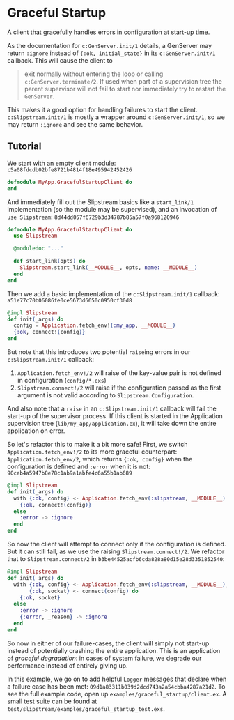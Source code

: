 # Graceful Startup

A client that gracefully handles errors in configuration at start-up time.

As the documentation for `c:GenServer.init/1` details, a GenServer may return
`:ignore` instead of `{:ok, initial_state}` in its `c:GenServer.init/1`
callback. This will cause the client to

> exit normally without entering the loop or calling `c:GenServer.terminate/2`.
> If used when part of a supervision tree the parent supervisor will not
> fail to start nor immediately try to restart the `GenServer`.

This makes it a good option for handling failures to start the client.
`c:Slipstream.init/1` is mostly a wrapper around `c:GenServer.init/1`, so we
may return `:ignore` and see the same behavior.

## Tutorial

We start with an empty client module: `c5a08fdcdb02bfe8721b4814f18e495942452426`

```elixir
defmodule MyApp.GracefulStartupClient do
end
```

And immediately fill out the Slipstream basics like a `start_link/1`
implementation (so the module may be supervised), and an invocation of
`use Slipstream`: `8d44dd057f6729b3d34787b85a57f0a968120946`

```elixir
defmodule MyApp.GracefulStartupClient do
  use Slipstream

  @moduledoc "..."

  def start_link(opts) do
    Slipstream.start_link(__MODULE__, opts, name: __MODULE__)
  end
end
```

Then we add a basic implementation of the `c:Slipstream.init/1` callback:
`a51e77c70b06086fe0ce5673d6650c0950cf30d8`

```elixir
@impl Slipstream
def init(_args) do
  config = Application.fetch_env!(:my_app, __MODULE__)
  {:ok, connect!(config)}
end
```

But note that this introduces two potential `raise`ing errors in our
`c:Slipstream.init/1` callback:

1. `Application.fetch_env!/2` will raise of the key-value pair is not defined
   in configuration (`config/*.exs`)
2. `Slipstream.connect!/2` will raise if the configuration passed as the first
   argument is not valid according to `Slipstream.Configuration`.

And also note that a `raise` in an `c:Slipstream.init/1` callback will fail
the start-up of the supervisor process. If this client is started in the
Application supervision tree (`lib/my_app/application.ex`), it will take
down the entire application on error.

So let's refactor this to make it a bit more safe! First, we switch
`Application.fetch_env!/2` to its more graceful counterpart:
`Application.fetch_env/2`, which returns `{:ok, config}` when
the configuration is defined and `:error` when it is not:
`90ceb4a5947b8e78c1ab9a1abfe4c6a55b1ab689`

```elixir
@impl Slipstream
def init(_args) do
  with {:ok, config} <- Application.fetch_env(:slipstream, __MODULE__) do
    {:ok, connect!(config)}
  else
    :error -> :ignore
  end
end
```

So now the client will attempt to connect only if the configuration
is defined. But it can still fail, as we use the raising
`Slipstream.connect!/2`.  We refactor that to `Slipstream.connect/2` in
`b3be44525acfb6cda828a80d15e28d3351852540`:

```elixir
@impl Slipstream
def init(_args) do
  with {:ok, config} <- Application.fetch_env(:slipstream, __MODULE__),
       {:ok, socket} <- connect(config) do
    {:ok, socket}
  else
    :error -> :ignore
    {:error, _reason} -> :ignore
  end
end
```

So now in either of our failure-cases, the client will simply not start-up
instead of potentially crashing the entire application. This is an application
of _graceful degradation_: in cases of system failure, we degrade our
performance instead of entirely giving up.

In this example, we go on to add helpful `Logger`
messages that declare when a failure case has been met:
`09d1a83311b039d2dcd743a2a54cbba4287a21d2`. To see the full example code,
open up `examples/graceful_startup/client.ex`. A small test suite can be
found at `test/slipstream/examples/graceful_startup_test.exs`.
